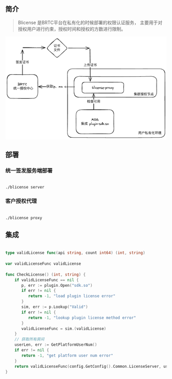 ## 简介

> Blicense 是BRTC平台在私有化的时候部署的权限认证服务， 主要用于对授权用户进行约束，授权时间和授权的方数进行限制。


![](./image/Blicense.excalidraw.png)

## 部署


### 统一签发服务端部署


```shell

./blicense server

```

### 客户授权代理


```

./blicense proxy

```


## 集成


```go

type validLicense func(api string, count int64) (int, string)  
  
var validLicenseFunc validLicense  
  
func CheckLicense() (int, string) {  
    if validLicenseFunc == nil {  
       p, err := plugin.Open("sdk.so")  
       if err != nil {  
          return -1, "load plugin license error"  
       }  
       sim, err := p.Lookup("Valid")  
       if err != nil {  
          return -1, "lookup plugin license method error"  
       }  
       validLicenseFunc = sim.(validLicense)  
    }  
    // 获取所有房间  
    userLen, err := GetPlatformUserNum()  
    if err != nil {  
       return -1, "get platform user num error"  
    }  
    return validLicenseFunc(config.GetConfig().Common.LicenseServer, userLen)  
}


```